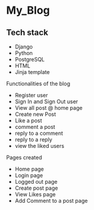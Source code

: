 # My_Blog

## Tech stack 

- Django
- Python
- PostgreSQL
- HTML
- Jinja template 

Functionalities of the blog

- Register user
- Sign In and Sign Out user
- View all post @ home page
- Create new Post
- Like a post
- comment a post
- reply to a comment 
- reply to a reply
- view the liked users

Pages created

- Home page
- Login page
- Logged out page
- Create post page
- View Likes page
- Add Comment to a post page

